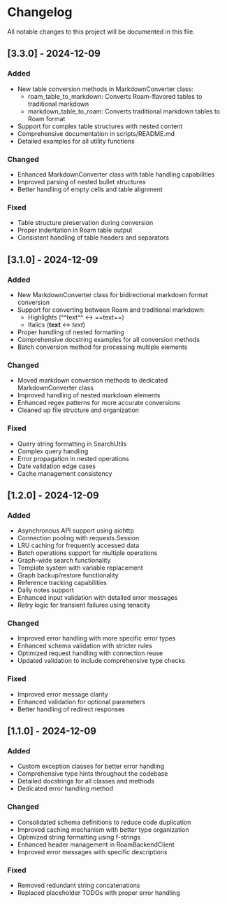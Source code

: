# Changelog

All notable changes to this project will be documented in this file.

## [3.3.0] - 2024-12-09

### Added

- New table conversion methods in MarkdownConverter class:
  - roam_table_to_markdown: Converts Roam-flavored tables to traditional markdown
  - markdown_table_to_roam: Converts traditional markdown tables to Roam format
- Support for complex table structures with nested content
- Comprehensive documentation in scripts/README.md
- Detailed examples for all utility functions

### Changed

- Enhanced MarkdownConverter class with table handling capabilities
- Improved parsing of nested bullet structures
- Better handling of empty cells and table alignment

### Fixed

- Table structure preservation during conversion
- Proper indentation in Roam table output
- Consistent handling of table headers and separators

## [3.1.0] - 2024-12-09

### Added

- New MarkdownConverter class for bidirectional markdown format conversion
- Support for converting between Roam and traditional markdown:
  - Highlights (^^text^^ ↔ ==text==)
  - Italics (**text** ↔ _text_)
- Proper handling of nested formatting
- Comprehensive docstring examples for all conversion methods
- Batch conversion method for processing multiple elements

### Changed

- Moved markdown conversion methods to dedicated MarkdownConverter class
- Improved handling of nested markdown elements
- Enhanced regex patterns for more accurate conversions
- Cleaned up file structure and organization

### Fixed

- Query string formatting in SearchUtils
- Complex query handling
- Error propagation in nested operations
- Date validation edge cases
- Cache management consistency

## [1.2.0] - 2024-12-09

### Added

- Asynchronous API support using aiohttp
- Connection pooling with requests.Session
- LRU caching for frequently accessed data
- Batch operations support for multiple operations
- Graph-wide search functionality
- Template system with variable replacement
- Graph backup/restore functionality
- Reference tracking capabilities
- Daily notes support
- Enhanced input validation with detailed error messages
- Retry logic for transient failures using tenacity

### Changed

- Improved error handling with more specific error types
- Enhanced schema validation with stricter rules
- Optimized request handling with connection reuse
- Updated validation to include comprehensive type checks

### Fixed

- Improved error message clarity
- Enhanced validation for optional parameters
- Better handling of redirect responses

## [1.1.0] - 2024-12-09

### Added

- Custom exception classes for better error handling
- Comprehensive type hints throughout the codebase
- Detailed docstrings for all classes and methods
- Dedicated error handling method

### Changed

- Consolidated schema definitions to reduce code duplication
- Improved caching mechanism with better type organization
- Optimized string formatting using f-strings
- Enhanced header management in RoamBackendClient
- Improved error messages with specific descriptions

### Fixed

- Removed redundant string concatenations
- Replaced placeholder TODOs with proper error handling
